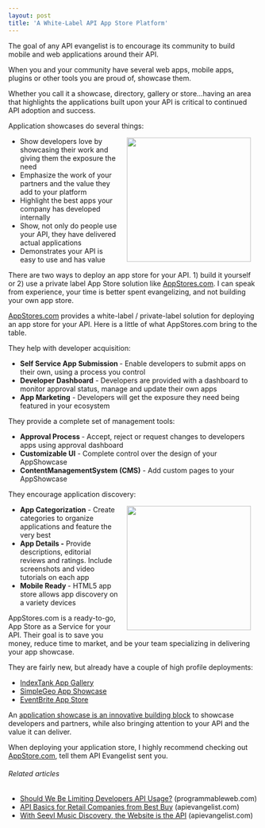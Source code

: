 ```yaml
---
layout: post
title: 'A White-Label API App Store Platform'
---
```

<img style="padding: 15px;" src="http://kinlane-productions.s3.amazonaws.com/api-evangelist/app-showcase/Appstores.png" alt="" align="right" />The goal of any API evangelist is to encourage its community to build mobile and web applications around their API.<p></p>
When you and your community have several web apps, mobile apps, plugins or other tools you are proud of, showcase them.<p></p>
Whether you call it a showcase, directory, gallery or store...having an area that highlights the applications built upon your API is critical to continued API adoption and success.<p></p>
Application showcases do several things:<img style="padding: 15px;" src="http://kinlane-productions.s3.amazonaws.com/api-evangelist/app-showcase/SimpleGeo-app-showcase.png" alt="" width="250" align="right" />
<ul class="mainlist">
	<li>Show developers love by showcasing their work and giving them the exposure the need</li>
	<li>Emphasize the work of your partners and the value they add to your platform</li>
	<li>Highlight the best apps your company has developed internally</li>
	<li>Show, not only do people use your API, they have delivered actual applications</li>
	<li>Demonstrates your API is easy to use and has value</li>
</ul>
There are two ways to deploy an app store for your API. 1) build it yourself or 2) use a private label App Store solution like <a title="appstores.com" href="http://www.appstores.com"></a><a title="AppStores.com" href="http://appstores.com/">AppStores.com</a>.  I can speak from experience, your time is better spent evangelizing, and not building your own app store.<p></p>
<a title="AppStores.com" href="http://appstores.com/">AppStores.com</a> provides a white-label / private-label solution for deploying an app store for your API. Here is a little of what AppStores.com bring to the table.<p></p>
They help with developer acquisition:
<ul class="mainlist">
	<li><strong>Self Service App Submission </strong>- Enable developers to submit apps on their own, using a process you control</li>
	<li><strong>Developer Dashboard</strong> - Developers are provided with a dashboard to monitor approval status, manage and update their own apps</li>
	<li><strong>App Marketing</strong> - Developers will get the exposure they need being featured in your ecosystem</li>
</ul>
They provide a complete set of management tools:
<ul class="mainlist">
	<li><strong>Approval Process </strong>- Accept, reject or request changes to developers apps using approval dashboard</li>
	<li><strong>Customizable UI</strong> - Complete control over the design of your AppShowcase</li>
	<li><strong>ContentManagementSystem (CMS)</strong> - Add custom pages to your AppShowcase</li>
</ul>
They encourage application discovery:<img style="padding: 15px;" src="http://kinlane-productions.s3.amazonaws.com/api-evangelist/app-showcase/IndexTank-App-Gallery.png" alt="" width="250" align="right" />
<ul class="mainlist">
	<li><strong>App Categorization</strong> - Create categories to organize applications and feature the very best</li>
	<li><strong>App Details -</strong> Provide descriptions, editorial reviews and ratings. Include screenshots and video tutorials on each app</li>
	<li><strong>Mobile Ready </strong>- HTML5 app store allows app discovery on a variety devices</li>
</ul>
AppStores.com is a ready-to-go,  App Store as a Service for your API.  Their goal is to save you money, reduce time to market, and be your team specializing in delivering your app showcase.<p></p>
They are fairly new, but already have a couple of high profile deployments:
<ul class="mainlist">
	<li><a title="IndexTank App Gallery" href="http://apps.indextank.com/">IndexTank App Gallery</a></li>
	<li><a title="SimpleGeo App Showcase" href="http://apps.simplegeo.com/">SimpleGeo App Showcase</a></li>
	<li><a title="EventBrite App Store" href="http://eventbrite.appstores.com/">EventBrite App Store</a></li>
</ul>
An <a title="application showcase n ann innovative building block" href="http://www.apievangelist.com/ecosystem-building-blocks-detail.php?Building_Block_ID=180">application showcase is an innovative building block</a> to showcase developers and partners, while also bringing attention to your API and the value it can deliver.<p></p>
When deploying your application store, I highly recommend checking out <a title="AppStore.com" href="http://AppStores.com">AppStore.com</a>, tell them API Evangelist sent you.
<h6 class="zemanta-related-title" style="font-size: 1em;">Related articles</h6>
<ul class="zemanta-article-ul">
	<li class="zemanta-article-ul-li"><a href="http://blog.programmableweb.com/2011/06/01/should-we-be-limiting-developers-api-usage/">Should We Be Limiting Developers API Usage?</a> (programmableweb.com)</li>
	<li class="zemanta-article-ul-li"><a href="http://blog.apievangelist.com/2011/06/03/api-basics-for-retail-companies-from-best-buy/">API Basics for Retail Companies from Best Buy</a> (apievangelist.com)</li>
	<li class="zemanta-article-ul-li"><a href="http://blog.apievangelist.com/2011/05/27/with-seevl-music-discovery-the-website-is-the-api/">With Seevl Music Discovery, the Website is the API</a> (apievangelist.com)</li>
</ul>
